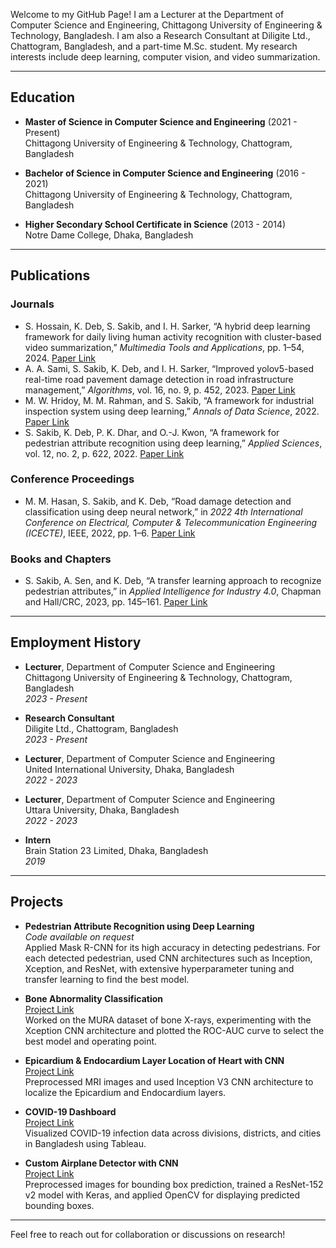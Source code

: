 Welcome to my GitHub Page! I am a Lecturer at the Department of Computer Science and Engineering, Chittagong University of Engineering & Technology, Bangladesh. I am also a Research Consultant at Diligite Ltd., Chattogram, Bangladesh, and a part-time M.Sc. student. My research interests include deep learning, computer vision, and video summarization.

---

## Education

- **Master of Science in Computer Science and Engineering** (2021 - Present)  
  Chittagong University of Engineering & Technology, Chattogram, Bangladesh  
  

- **Bachelor of Science in Computer Science and Engineering** (2016 - 2021)  
  Chittagong University of Engineering & Technology, Chattogram, Bangladesh  
 

- **Higher Secondary School Certificate in Science** (2013 - 2014)  
  Notre Dame College, Dhaka, Bangladesh  
  

---

## Publications

### Journals
- S. Hossain, K. Deb, S. Sakib, and I. H. Sarker, “A hybrid deep learning framework for daily living human activity recognition with cluster-based video summarization,” *Multimedia Tools and Applications*, pp. 1–54, 2024.
[Paper Link](https://doi.org/10.1007/s11042-024-19022-0) 
- A. A. Sami, S. Sakib, K. Deb, and I. H. Sarker, “Improved yolov5-based real-time road pavement damage detection in road infrastructure management,” *Algorithms*, vol. 16, no. 9, p. 452, 2023.
[Paper Link](https://doi.org/10.3390/a16090452)
- M. W. Hridoy, M. M. Rahman, and S. Sakib, “A framework for industrial inspection system using deep learning,” *Annals of Data Science*, 2022.
[Paper Link](https://doi.org/10.1007/s40745-022-00437-1)
- S. Sakib, K. Deb, P. K. Dhar, and O.-J. Kwon, “A framework for pedestrian attribute recognition using deep learning,” *Applied Sciences*, vol. 12, no. 2, p. 622, 2022.
[Paper Link](https://doi.org/10.3390/app12020622)

### Conference Proceedings
- M. M. Hasan, S. Sakib, and K. Deb, “Road damage detection and classification using deep neural network,” in *2022 4th International Conference on Electrical, Computer & Telecommunication Engineering (ICECTE)*, IEEE, 2022, pp. 1–6.
[Paper Link](https://doi.org/10.1109/ICECTE57896.2022.10114508)

### Books and Chapters
- S. Sakib, A. Sen, and K. Deb, “A transfer learning approach to recognize pedestrian attributes,” in *Applied Intelligence for Industry 4.0*, Chapman and Hall/CRC, 2023, pp. 145–161.
[Paper Link](https://doi.org/10.1109/ICECTE57896.2022.10114508)

---

## Employment History

- **Lecturer**, Department of Computer Science and Engineering  
  Chittagong University of Engineering & Technology, Chattogram, Bangladesh  
  *2023 - Present*

- **Research Consultant**  
  Diligite Ltd., Chattogram, Bangladesh  
  *2023 - Present*

- **Lecturer**, Department of Computer Science and Engineering  
  United International University, Dhaka, Bangladesh  
  *2022 - 2023*

- **Lecturer**, Department of Computer Science and Engineering  
  Uttara University, Dhaka, Bangladesh  
  *2022 - 2023*

- **Intern**  
  Brain Station 23 Limited, Dhaka, Bangladesh  
  *2019*

---

## Projects

- **Pedestrian Attribute Recognition using Deep Learning**  
  *Code available on request*  
  Applied Mask R-CNN for its high accuracy in detecting pedestrians. For each detected pedestrian, used CNN architectures such as Inception, Xception, and ResNet, with extensive hyperparameter tuning and transfer learning to find the best model.

- **Bone Abnormality Classification**  
  [Project Link](https://github.com/saadman110442/Bone-Abnormality)  
  Worked on the MURA dataset of bone X-rays, experimenting with the Xception CNN architecture and plotted the ROC-AUC curve to select the best model and operating point.

- **Epicardium & Endocardium Layer Location of Heart with CNN**  
  [Project Link](https://github.com/saadman110442/epicardium_endocardium_localization)  
  Preprocessed MRI images and used Inception V3 CNN architecture to localize the Epicardium and Endocardium layers.

- **COVID-19 Dashboard**  
  [Project Link](https://public.tableau.com/app/profile/saadman.sakib/viz/BDCovid19/Dash1Division)  
  Visualized COVID-19 infection data across divisions, districts, and cities in Bangladesh using Tableau.

- **Custom Airplane Detector with CNN**  
  [Project Link](https://github.com/saadman110442/custom_airplane_detector)  
  Preprocessed images for bounding box prediction, trained a ResNet-152 v2 model with Keras, and applied OpenCV for displaying predicted bounding boxes.

---

Feel free to reach out for collaboration or discussions on research!
